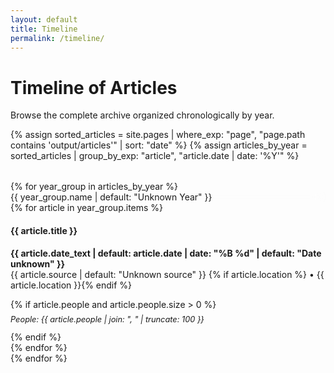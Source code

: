 ```yaml
---
layout: default
title: Timeline
permalink: /timeline/
---
```


# Timeline of Articles

Browse the complete archive organized chronologically by year.

{% assign sorted_articles = site.pages | where_exp: "page", "page.path contains 'output/articles'" | sort: "date" %}
{% assign articles_by_year = sorted_articles | group_by_exp: "article", "article.date | date: '%Y'" %}

<div class="timeline">
{% for year_group in articles_by_year %}
    <div class="timeline-year">{{ year_group.name | default: "Unknown Year" }}</div>
    <div class="timeline-items">
        {% for article in year_group.items %}
        <div class="timeline-item">
            <h4><a href="{{ site.baseurl }}{{ article.url | replace: '.md', '' }}" style="color: var(--primary); text-decoration: none;">{{ article.title }}</a></h4>
            <p style="font-size: 0.875rem; color: var(--text-light); margin-top: 0.5rem;">
                <strong>{{ article.date_text | default: article.date | date: "%B %d" | default: "Date unknown" }}</strong><br>
                {{ article.source | default: "Unknown source" }}
                {% if article.location %} • {{ article.location }}{% endif %}
            </p>
            {% if article.people and article.people.size > 0 %}
            <p style="font-size: 0.8rem; color: var(--text-light); margin-top: 0.5rem;">
                <em>People: {{ article.people | join: ", " | truncate: 100 }}</em>
            </p>
            {% endif %}
        </div>
        {% endfor %}
    </div>
{% endfor %}
</div>

<style>
    .timeline {
        margin-top: 2rem;
    }
    
    .timeline-year {
        position: sticky;
        top: 60px;
        z-index: 10;
        backdrop-filter: blur(10px);
    }
    
    @media (max-width: 768px) {
        .timeline-items {
            padding-left: 1rem;
        }
    }
</style>